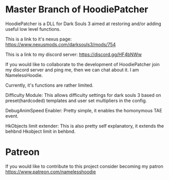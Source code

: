 # Master Branch of HoodiePatcher
HoodiePatcher is a DLL for Dark Souls 3 aimed at restoring and/or adding useful low level functions.

This is a link to it's nexus page: https://www.nexusmods.com/darksouls3/mods/754

This is a link to my discord server: https://discord.gg/HF4bNWw

If you would like to collaborate to the development of HoodiePatcher join my discord server and ping me, then we can chat about it. I am NamelessHoodie.

Currently, it's functions are rather limited.

Difficulty Module:
This allows difficulty settings for dark souls 3 based on preset(hardcoded) templates and user set multipliers in the config.

DebugAnimSpeed Enabler:
Pretty simple, it enables the homonymous TAE event.

HkObjects limit extender:
This is also pretty self explanatory, it extends the behbnd Hkobject limit in behbnd.

# Patreon
If you would like to contribute to this project consider becoming my patron
https://www.patreon.com/namelesshoodie

